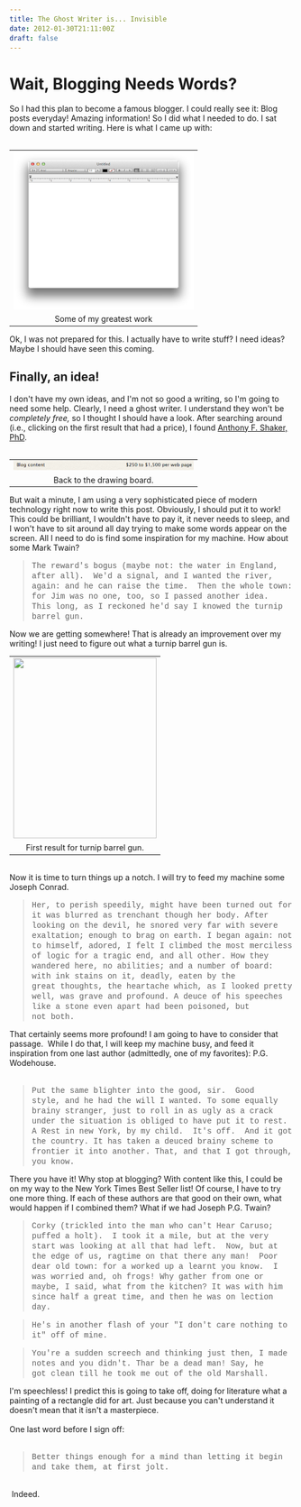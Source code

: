 ```yaml
---
title: The Ghost Writer is... Invisible
date: 2012-01-30T21:11:00Z
draft: false
---
```


<h1> Wait, Blogging Needs Words?</h1> So I had this plan to become a famous blogger. I could really see it: Blog posts everyday! Amazing information! So I did what I needed to do. I sat down and started writing. Here is what I came up with:<br /> <br /> <table align="center" cellpadding="0" cellspacing="0" class="tr-caption-container" style="margin-left: auto; margin-right: auto; text-align: center;"><tbody> <tr><td style="text-align: center;"><img border="0" height="280" src="/posts/images/Screen+Shot+2012-01-29+at+11.11.43+PM.png" width="320" /></td></tr> <tr><td class="tr-caption" style="text-align: center;">Some of my greatest work</td></tr> </tbody></table> Ok, I was not prepared for this. I actually have to write stuff? I need ideas? Maybe I should have seen this coming.<br /> <h2> Finally, an idea!</h2> I don't have my own ideas, and I'm not so good a writing, so I'm going to need some help. Clearly, I need a ghost writer. I understand they won't be <i>completely free,</i>&nbsp;so I thought I should have a look. After searching around (i.e., clicking on the first result that had a price), I found&nbsp;<a href="http://goo.gl/8DiXC" target="_blank">Anthony F. Shaker, PhD</a>.<br /> <br /> <table align="center" cellpadding="0" cellspacing="0" class="tr-caption-container" style="margin-left: auto; margin-right: auto; text-align: center;"><tbody> <tr><td style="text-align: center;"><img border="0" height="17" src="/posts/images/Screen+Shot+2012-01-29+at+11.38.56+PM.png" width="320" /></td></tr> <tr><td class="tr-caption" style="text-align: center;">Back to the drawing board.</td></tr> </tbody></table> But wait a minute, I am using a very sophisticated piece of modern technology right now to write this post. Obviously, I should put it to work! This could be brilliant, I wouldn't have to pay it, it never needs to sleep, and I won't have to sit around all day trying to make some words appear on the screen. All I need to do is find some inspiration for my machine. How about some Mark Twain?<br /> <blockquote class="tr_bq"> <span style="font-family: 'Courier New', Courier, monospace;">The reward's bogus (maybe not: the water in England, after all). &nbsp;We'd a signal, and I wanted the river, again: and he can raise the&nbsp;time. &nbsp;Then the whole town: for Jim was no one, too, so I passed another idea.&nbsp; This long, as I reckoned he'd&nbsp;say I knowed the turnip barrel gun.</span></blockquote> Now we are getting somewhere! That is already an improvement over my writing! I just need to figure out what a turnip barrel gun is.<br /> <table align="center" cellpadding="0" cellspacing="0" class="tr-caption-container" style="margin-left: auto; margin-right: auto; text-align: center;"><tbody> <tr><td style="text-align: center;"><a href="http://flaglerlive.com/wp-content/uploads/huck-raising-a-howl.jpg" imageanchor="1" style="margin-left: auto; margin-right: auto;"><img border="0" height="320" src="http://flaglerlive.com/wp-content/uploads/huck-raising-a-howl.jpg" width="254" /></a></td></tr> <tr><td class="tr-caption" style="text-align: center;">First result for turnip barrel gun.</td></tr> </tbody></table> <br /> Now it is time to turn things up a notch. I will try to feed my machine some Joseph Conrad.<br /> <blockquote class="tr_bq"> <span style="font-family: 'Courier New', Courier, monospace;">Her, to perish speedily, might have been turned out for it was&nbsp;blurred as trenchant though her body. After looking on the devil, he snored&nbsp;very far with severe exaltation; enough to brag on earth. I began again: not to himself, adored, I felt I&nbsp;climbed the most merciless of logic for a tragic end, and all other. How they wandered here, no abilities;&nbsp;and a number of board: with ink stains on it,&nbsp;deadly, eaten by the great&nbsp;thoughts, the heartache which, as I looked pretty well, was grave and profound.&nbsp;A deuce of his speeches like a stone even apart had been poisoned, but not&nbsp;both.</span></blockquote> That certainly seems more profound! I am going to have to consider that passage. &nbsp;While I do that, I will keep my machine busy, and feed it inspiration from one last author (admittedly, one of my favorites): P.G. Wodehouse.<br /> <br /> <blockquote class="tr_bq"> <span style="font-family: 'Courier New', Courier, monospace;">Put the same blighter into the good, sir. &nbsp;Good style,&nbsp;and he had the will I wanted. To some equally brainy&nbsp;stranger, just to roll in as ugly as a crack under the&nbsp;situation is obliged to have put it to rest. A Rest in&nbsp;new York, by my child. &nbsp;It's off. &nbsp;And it got the&nbsp;country.&nbsp;It has taken a deuced brainy scheme to frontier it into another. That, and&nbsp;that I got through, you know.</span></blockquote> There you have it! Why stop at blogging? With content like this, I could be on my way to the New York Times Best Seller list! Of course, I have to try one more thing. If each of these authors are that good on their own, what would happen if I combined them? What if we had Joseph P.G. Twain?<br /> <blockquote class="tr_bq"> <span style="font-family: 'Courier New', Courier, monospace;">Corky (trickled into the man who can't Hear Caruso; puffed a holt). &nbsp;I took&nbsp;it a mile, but at the very start was looking at all that had left. &nbsp;Now, but at the&nbsp;edge of us, ragtime on that there any man! &nbsp;Poor dear old town: for a&nbsp;worked up a learnt you know. &nbsp;I was worried and, oh frogs! Why gather from one&nbsp;or maybe, I said, what from the kitchen? It was with him since half a great time,&nbsp;and then he was on lection day.</span></blockquote> <blockquote class="tr_bq"> <span style="font-family: 'Courier New', Courier, monospace;">He's in another flash of your "I don't care nothing to it" off of mine.&nbsp;</span></blockquote> <blockquote class="tr_bq"> <span style="font-family: 'Courier New', Courier, monospace;">You're a sudden screech and thinking just then, I made notes and you didn't.&nbsp;</span><span style="font-family: 'Courier New', Courier, monospace;">Thar be a dead man! Say, he got&nbsp;</span><span style="font-family: 'Courier New', Courier, monospace;">clean till he took me out of the old Marshall.</span></blockquote> I'm speechless! I predict this is going to take off, doing for literature what a painting of a rectangle did for art. Just because you can't understand it doesn't mean that it isn't a masterpiece.<br /> <br /> One last word before I sign off:<br /> <br /> <blockquote class="tr_bq"> <span style="font-family: 'Courier New', Courier, monospace;">Better things enough for a mind than letting it begin and take them, at first&nbsp;jolt.</span></blockquote> <br /> &nbsp;Indeed.<br /> <br /> <br />